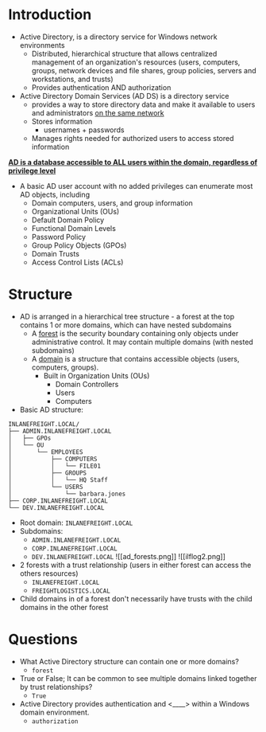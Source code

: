 # Introduction
- Active Directory, is a directory service for Windows network environments
	- Distributed, hierarchical structure that allows centralized management of an organization's resources (users, computers, groups, network devices and file shares, group policies, servers and workstations, and trusts)
	- Provides authentication AND authorization
- Active Directory Domain Services (AD DS) is a directory service
	- provides a way to store directory data and make it available to users and administrators <u>on the same network</u>
	- Stores information
		- usernames + passwords
	- Manages rights needed for authorized users to access stored information

**<u>AD is a database accessible to ALL users within the domain, regardless of privilege level</u>**
- A basic AD user account with no added privileges can enumerate most AD objects, including
	- Domain computers, users, and group information
	- Organizational Units (OUs)
	- Default Domain Policy
	- Functional Domain Levels
	- Password Policy
	- Group Policy Objects (GPOs)
	- Domain Trusts
	- Access Control Lists (ACLs)
# Structure
- AD is arranged in a hierarchical tree structure - a forest at the top contains 1 or more domains, which can have nested subdomains
	- A <u>forest</u> is the security boundary containing only objects under administrative control. It may contain multiple domains (with nested subdomains)
	- A <u>domain</u> is a structure that contains accessible objects (users, computers, groups).
		- Built in Organization Units (OUs)
			- Domain Controllers
			- Users
			- Computers
- Basic AD structure:
```shell-session
INLANEFREIGHT.LOCAL/
├── ADMIN.INLANEFREIGHT.LOCAL
│   ├── GPOs
│   └── OU
│       └── EMPLOYEES
│           ├── COMPUTERS
│           │   └── FILE01
│           ├── GROUPS
│           │   └── HQ Staff
│           └── USERS
│               └── barbara.jones
├── CORP.INLANEFREIGHT.LOCAL
└── DEV.INLANEFREIGHT.LOCAL
```
- Root domain: `INLANEFREIGHT.LOCAL`
- Subdomains:
	- `ADMIN.INLANEFREIGHT.LOCAL`
	- `CORP.INLANEFREIGHT.LOCAL`
	- `DEV.INLANEFREIGHT.LOCAL`
![[ad_forests.png]]
![[ilflog2.png]]
- 2 forests with a trust relationship (users in either forest can access the others resources)
	- `INLANEFREIGHT.LOCAL`
	- `FREIGHTLOGISTICS.LOCAL`
- Child domains in of a forest don't necessarily have trusts with the child domains in the other forest
# Questions
- What Active Directory structure can contain one or more domains?
	- `forest`
- True or False; It can be common to see multiple domains linked together by trust relationships?
	- `True`
- Active Directory provides authentication and <____> within a Windows domain environment.
	- `authorization`
